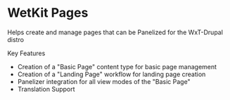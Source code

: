 WetKit Pages
==============
Helps create and manage pages that can be Panelized for the WxT-Drupal distro

Key Features
* Creation of a "Basic Page" content type for basic page management
* Creation of a "Landing Page" workflow for landing page creation
* Panelizer integration for all view modes of the "Basic Page"
* Translation Support
